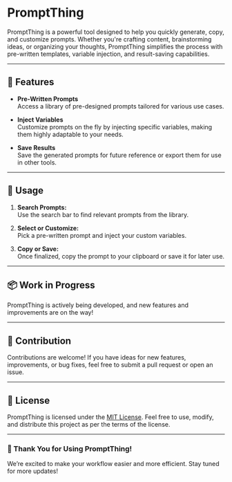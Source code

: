 # PromptThing

PromptThing is a powerful tool designed to help you quickly generate, copy, and customize prompts. Whether you're crafting content, brainstorming ideas, or organizing your thoughts, PromptThing simplifies the process with pre-written templates, variable injection, and result-saving capabilities.

---

## 🚀 Features

- **Pre-Written Prompts**  
  Access a library of pre-designed prompts tailored for various use cases.

- **Inject Variables**  
  Customize prompts on the fly by injecting specific variables, making them highly adaptable to your needs.

- **Save Results**  
  Save the generated prompts for future reference or export them for use in other tools.

---

## 🎯 Usage

1. **Search Prompts:**  
   Use the search bar to find relevant prompts from the library.

2. **Select or Customize:**  
   Pick a pre-written prompt and inject your custom variables.

3. **Copy or Save:**  
   Once finalized, copy the prompt to your clipboard or save it for later use.

---

## 📦 Work in Progress

PromptThing is actively being developed, and new features and improvements are on the way!

---

## 🙌 Contribution

Contributions are welcome! If you have ideas for new features, improvements, or bug fixes, feel free to submit a pull request or open an issue.

---

## 📄 License

PromptThing is licensed under the [MIT License](LICENSE). Feel free to use, modify, and distribute this project as per the terms of the license.

---

### 🌟 Thank You for Using PromptThing!  
We’re excited to make your workflow easier and more efficient. Stay tuned for more updates!